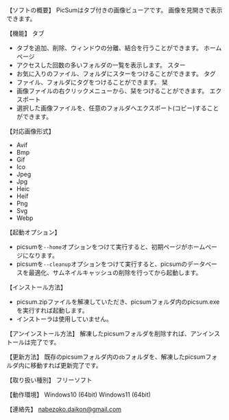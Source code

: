 【ソフトの概要】
PicSumはタブ付きの画像ビューアです。
画像を見開きで表示できます。

【機能】
タブ
* タブを追加、削除、ウィンドウの分離、結合を行うことができます。
ホームページ
* アクセスした回数の多いフォルダの一覧を表示します。
スター
* お気に入りのファイル、フォルダにスターをつけることができます。
タグ
* ファイル、フォルダにタグをつけることができます。
栞 
* 画像ファイルの右クリックメニューから、栞をつけることができます。
エクスポート
* 選択した画像ファイルを、任意のフォルダへエクスポート(コピー)することができます。

【対応画像形式】
* Avif
* Bmp
* Gif
* Ico
* Jpeg
* Jpg
* Heic
* Heif
* Png
* Svg
* Webp

【起動オプション】
* picsumを`--home`オプションをつけて実行すると、初期ページがホームページになります。
* picsumを`--cleanup`オプションをつけて実行すると、picsumのデータベースを最適化、サムネイルキャッシュの削除を行ってから起動します。

【インストール方法】
* picsum.zipファイルを解凍していただき、picsumフォルダ内のpicsum.exeを実行すれば起動します。
* インストーラは使用していません。

【アンインストール方法】
解凍したpicsumフォルダを削除すれば、アンインストールは完了です。

【更新方法】
既存のpicsumフォルダ内の`db`フォルダを、解凍したpicsumフォルダ内に移動すれば更新完了です。

【取り扱い種別】
フリーソフト

【動作環境】
Windows10 (64bit)
Windows11 (64bit)

【連絡先】
nabezoko.daikon@gmail.com
